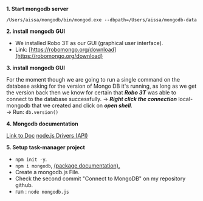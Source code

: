  **1. Start mongodb server**

    /Users/aissa/mongodb/bin/mongod.exe --dbpath=/Users/aissa/mongodb-data

**2. install mongodb GUI** 

 - We installed Robo 3T as our GUI (graphical user interface).
 - Link: [https://robomongo.org/download](https://robomongo.org/download)

**3. install mongodb GUI** 

For the moment though we are going to run a single command on the database asking for the version of  Mongo DB it's running, as long as we get the version back then we know for certain that ***Robo 3T*** was able to connect to the database successfully.
    -> ***Right click the connection*** local-mongodb that we created and 
click on ***open shell***.  
    -> Run:  `db.version()`  

**4. Mongodb documentation** 

[Link to Doc](https://docs.mongodb.com/)
[node.js Drivers (API)](http://mongodb.github.io/node-mongodb-native/3.6/api/)

**5. Setup task-manager project** 

 - `npm init -y`.
 - `npm i mongodb`, [(package documentation).](https://www.npmjs.com/package/mongodb)
 - Create a mongodb.js File.
 - Check the second commit "Connect to MongoDB" on my  repository  github.
 - run : `node mongodb.js` 